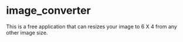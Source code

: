 # image_converter
This is a free application that can resizes your image to 6 X 4 from any other image size.
